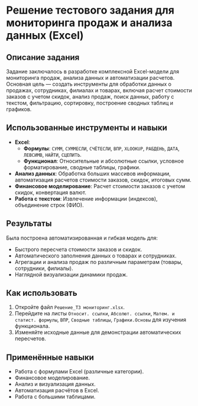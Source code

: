 # Решение тестового задания для мониторинга продаж и анализа данных (Excel)

## Описание задания

Задание заключалось в разработке комплексной Excel-модели для мониторинга продаж, анализа данных и автоматизации расчетов. Основная цель — создать инструменты для обработки данных о продажах, сотрудниках, филиалах и товарах, включая расчет стоимости заказов с учетом скидок, анализ продаж, поиск данных, работу с текстом, фильтрацию, сортировку, построение сводных таблиц и графиков.

## Использованные инструменты и навыки

* **Excel**:
    * **Формулы**: `СУММ`, `СУММЕСЛИ`, `СЧЁТЕСЛИ`, `ВПР`, `XLOOKUP`, `РАБДЕНЬ`, `ДАТА`, `ЛЕВСИМВ`, `НАЙТИ`, `СЦЕПИТЬ`.
    * **Функционал**: Относительные и абсолютные ссылки, условное форматирование, сводные таблицы, графики.
* **Анализ данных**: Обработка больших массивов информации, автоматизация расчетов стоимости заказов, скидок, итоговых сумм.
* **Финансовое моделирование**: Расчет стоимости заказов с учетом скидок, конвертация валют.
* **Работа с текстом**: Извлечение информации (индексов), объединение строк (ФИО).

## Результаты

Была построена автоматизированная и гибкая модель для:
* Быстрого пересчета стоимости заказов и скидок.
* Автоматического заполнения данных о товарах и сотрудниках.
* Агрегации и анализа продаж по различным параметрам (товары, сотрудники, филиалы).
* Наглядной визуализации динамики продаж.

## Как использовать

1.  Откройте файл `Решение_ТЗ мониторинг.xlsx`.
2.  Перейдите на листы `Относит. ссылки`, `Абсолют. ссылки`, `Матем. и статист. формулы`, `ВПР`, `Сводные таблицы`, `Графики.Основы` для изучения функционала.
3.  Изменяйте исходные данные для демонстрации автоматических пересчетов.

## Применённые навыки

* Работа с формулами Excel (различные категории).
* Финансовое моделирование.
* Анализ и визуализация данных.
* Автоматизация расчётов в Excel.
* Работа с большими таблицами.
